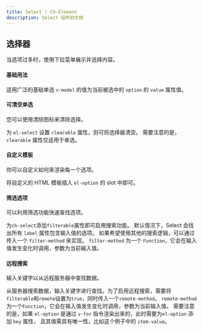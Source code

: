 ```yaml
---
title: Select | CH-Element
description: Select 组件的文档
---
```


## 选择器

当选项过多时，使用下拉菜单展示并选择内容。

#### 基础用法

适用广泛的基础单选 `v-model` 的值为当前被选中的 `option` 的 `value` 属性值。

<preview path="../demos/Select/Basic.vue" title="基础选择器" description="Select 基础选择器"></preview>

#### 可清空单选

您可以使用清除图标来清除选择。

为 `el-select` 设置 `clearable` 属性，则可将选择器清空。 需要注意的是，`clearable` 属性仅适用于单选。

<preview path="../demos/Select/Clearable.vue" title="可清空选择器" description="Select 可清空选择器"></preview>

#### 自定义模板

你可以自定义如何来渲染每一个选项。

将自定义的 HTML 模板插入 `el-option` 的 slot 中即可。

<preview path="../demos/Select/CustomLabel.vue" title="自定义模板" description="Select 自定义模板"></preview>

#### 筛选选项

可以利用筛选功能快速查找选项。

为`ch-select`添加`filterable`属性即可启用搜索功能。 默认情况下，Select 会找出所有 `label` 属性包含输入值的选项。 如果希望使用其他的搜索逻辑，可以通过传入一个 `filter-method` 来实现。 `filter-method` 为一个 `Function`，它会在输入值发生变化时调用，参数为当前输入值。

<preview path="../demos/Select/Filterable.vue" title="筛选选项" description="Select 筛选选项"></preview>

#### 远程搜索

输入关键字以从远程服务器中查找数据。

从服务器搜索数据，输入关键字进行查找。为了启用远程搜索，需要将`filterable`和`remote`设置为`true`，同时传入一个`remote-method`。 `remote-method`为一个`Function`，它会在输入值发生变化时调用，参数为当前输入值。 需要注意的是，如果 `el-option` 是通过 `v-for` 指令渲染出来的，此时需要为`el-option` 添加 `key` 属性， 且其值需具有唯一性，比如这个例子中的 `item.value`。

<preview path="../demos/Select/Remote.vue" title="远程搜索" description="Select 远程搜索"></preview>
